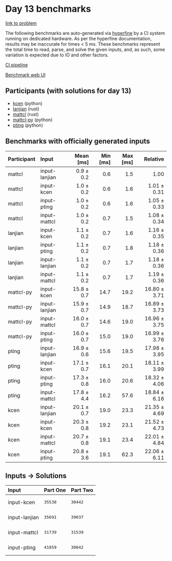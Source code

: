 # Day 13 benchmarks

[link to problem](https://adventofcode.com/2023/day/13)

The following benchmarks are auto-generated via
[hyperfine](https://github.com/sharkdp/hyperfine) by a CI system running on
dedicated hardware. As per the hyperfine documentation, results may be
inaccurate for times < 5 ms. These benchmarks represent the total time to read,
parse, and solve the given inputs, and, as such, some variation is expected due
to IO and other factors.

[CI pipeline](http://ci.papercode.net:8080/teams/main/pipelines/aoc2023)

[Benchmark web UI](https://aoc.ancalagon.black)


## Participants (with solutions for day 13)

- [kcen](https://github.com/kcen/aoc2023) (python)
- [lanjian](https://github.com/lanjian/aoc-2023) (rust)
- [mattcl](https://github.com/mattcl/aoc2023) (rust)
- [mattcl-py](https://github.com/mattcl/aoc2023-py) (python)
- [pting](https://github.com/pting/aoc2023) (python)


## Benchmarks with officially generated inputs

| Participant | Input | Mean [ms] | Min [ms] | Max [ms] | Relative |
|:---|:---|---:|---:|---:|---:|
| mattcl | input-lanjian | 0.9 ± 0.2 | 0.6 | 1.5 | 1.00 |
| mattcl | input-kcen | 1.0 ± 0.2 | 0.6 | 1.6 | 1.01 ± 0.31 |
| mattcl | input-pting | 1.0 ± 0.2 | 0.6 | 1.6 | 1.05 ± 0.33 |
| mattcl | input-mattcl | 1.0 ± 0.2 | 0.7 | 1.5 | 1.08 ± 0.34 |
| lanjian | input-kcen | 1.1 ± 0.2 | 0.7 | 1.6 | 1.16 ± 0.35 |
| lanjian | input-pting | 1.1 ± 0.2 | 0.7 | 1.8 | 1.18 ± 0.36 |
| lanjian | input-lanjian | 1.1 ± 0.2 | 0.7 | 1.7 | 1.18 ± 0.36 |
| lanjian | input-mattcl | 1.1 ± 0.2 | 0.7 | 1.7 | 1.19 ± 0.36 |
| mattcl-py | input-kcen | 15.8 ± 0.7 | 14.7 | 19.2 | 16.80 ± 3.71 |
| mattcl-py | input-lanjian | 15.9 ± 0.7 | 14.9 | 18.7 | 16.89 ± 3.73 |
| mattcl-py | input-mattcl | 16.0 ± 0.7 | 14.6 | 19.0 | 16.96 ± 3.75 |
| mattcl-py | input-pting | 16.0 ± 0.7 | 15.0 | 19.0 | 16.99 ± 3.76 |
| pting | input-lanjian | 16.9 ± 0.6 | 15.6 | 19.5 | 17.98 ± 3.95 |
| pting | input-kcen | 17.1 ± 0.7 | 16.1 | 20.1 | 18.11 ± 3.99 |
| pting | input-pting | 17.3 ± 0.8 | 16.0 | 20.6 | 18.32 ± 4.06 |
| pting | input-mattcl | 17.8 ± 4.4 | 16.2 | 57.6 | 18.84 ± 6.16 |
| kcen | input-lanjian | 20.1 ± 0.7 | 19.0 | 23.3 | 21.35 ± 4.69 |
| kcen | input-kcen | 20.3 ± 0.8 | 19.2 | 23.1 | 21.52 ± 4.73 |
| kcen | input-mattcl | 20.7 ± 0.8 | 19.1 | 23.4 | 22.01 ± 4.84 |
| kcen | input-pting | 20.8 ± 3.6 | 19.1 | 62.3 | 22.06 ± 6.11 |


## Inputs -> Solutions

| Input | Part One | Part Two |
|:---|:---|:---|
|input-kcen|<pre>35538</pre>|<pre>30442</pre>|
|input-lanjian|<pre>35691</pre>|<pre>39037</pre>|
|input-mattcl|<pre>31739</pre>|<pre>31539</pre>|
|input-pting|<pre>41859</pre>|<pre>30842</pre>|
